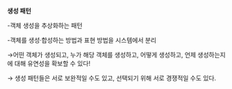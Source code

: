 **생성 패턴**

-객체 생성을 추상화하는 패턴

-객체를 생성·합성하는 방법과 표현 방법을 시스템에서 분리

→어떤 객체가 생성되고, 누가 해당 객체를 생성하고, 어떻게 생성하고, 언제 생성하는지에 대해 유연성을 확보할 수 있다!

→ 생성 패턴들은 서로 보완적일 수도 있고, 선택되기 위해 서로 경쟁적일 수도 있다.